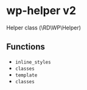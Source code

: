 # wp-helper v2
Helper class (\RD\WP\Helper)

Functions
---------

- `inline_styles`
- `classes`
- `template`
- `classes`

